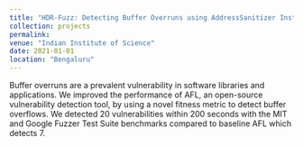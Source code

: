 ```yaml
---
title: "HDR-Fuzz: Detecting Buffer Overruns using AddressSanitizer Instrumentation and Fuzzing"
collection: projects
permalink:
venue: "Indian Institute of Science"
date: 2021-01-01
location: "Bengaluru"
---
```


Buffer overruns are a prevalent vulnerability in software libraries and applications.
We improved the performance of AFL, an open-source vulnerability detection tool, by
using a novel fitness metric to detect buffer overflows. We detected 20 vulnerabilities
within 200 seconds with the MIT and Google Fuzzer Test Suite benchmarks compared
to baseline AFL which detects 7.
